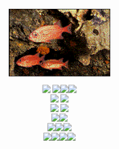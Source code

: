 <div align="center">

<img src="fishs.gif" alt="fishes, swimming" width="40%" height="auto"/><br>

<!--   https://user-images.githubusercontent.com/106050281/181859845-f7a90d61-3322-45ee-a82b-fafec1c35926.mp4 -->

<img src="https://img.shields.io/badge/javascript-000000.svg?style=for-the-badge&logo=javascript&logoColor=white"/>
<img src="https://img.shields.io/badge/node.js-000000?style=for-the-badge&logo=node.js&logoColor=white"/><img src="https://img.shields.io/badge/react-000000.svg?style=for-the-badge&logo=react&logoColor=white"/><img src="https://img.shields.io/badge/redux-000000.svg?style=for-the-badge&logo=redux&logoColor=white"/>
<br>
<img src="https://img.shields.io/badge/c%23-000000.svg?style=for-the-badge&logo=c-sharp&logoColor=white"/>
<img src="https://img.shields.io/badge/.NET-000000?style=for-the-badge&logo=.net&logoColor=white"/>
<br>
<img src="https://img.shields.io/badge/c++-000000.svg?style=for-the-badge&logo=c%2B%2B&logoColor=white"/>
<img src="https://img.shields.io/badge/VIM-000000.svg?style=for-the-badge&logo=vim&logoColor=white"/>
<br>
<img src="https://img.shields.io/badge/html5-000000.svg?style=for-the-badge&logo=html5&logoColor=white"/><img src="https://img.shields.io/badge/css3-000000.svg?style=for-the-badge&logo=css3&logoColor=white"/>
<br>
<img src="https://img.shields.io/badge/Firebase-000000?style=for-the-badge&logo=Firebase&logoColor=white"/><img src="https://img.shields.io/badge/mysql-000000.svg?style=for-the-badge&logo=mysql&logoColor=white"/><img src="https://img.shields.io/badge/-Swagger-000000?style=for-the-badge&logo=swagger&logoColor=white"/>
<br>
<img src="https://img.shields.io/badge/Visual%20Studio%20Code-000000.svg?style=for-the-badge&logo=visual-studio-code&logoColor=white"/><img src="https://img.shields.io/badge/Visual%20Studio-000000.svg?style=for-the-badge&logo=visual-studio&logoColor=white"/><img src="https://img.shields.io/badge/azure-000000.svg?style=for-the-badge&logo=microsoftazure&logoColor=white"/><img src="https://img.shields.io/badge/IntelliJIDEA-000000.svg?style=for-the-badge&logo=intellij-idea&logoColor=white"/>
</div>

